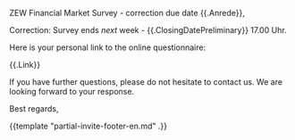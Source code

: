 ZEW Financial Market Survey - correction due date
{{.Anrede}},

Correction: Survey ends *next* week - {{.ClosingDatePreliminary}} 17.00 Uhr.

Here is your personal link to the online questionnaire:

{{.Link}}

If you have further questions, please do not hesitate to contact us. 
We are looking forward to your response.

Best regards,

{{template "partial-invite-footer-en.md" .}}
